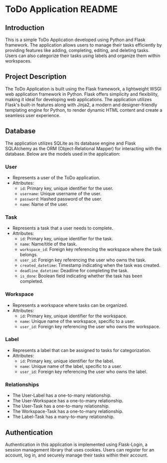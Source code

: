 # ToDo Application README

## Introduction
This is a simple ToDo Application developed using Python and Flask framework. The application allows users to manage their tasks efficiently by providing features like adding, completing, editing, and deleting tasks. Users can also categorize their tasks using labels and organize them within workspaces.

## Project Description
The ToDo Application is built using the Flask framework, a lightweight WSGI web application framework in Python. Flask offers simplicity and flexibility, making it ideal for developing web applications. The application utilizes Flask's built-in features along with Jinja2, a modern and designer-friendly templating engine for Python, to render dynamic HTML content and create a seamless user experience.

## Database
The application utilizes SQLite as its database engine and Flask SQLAlchemy as the ORM (Object-Relational Mapper) for interacting with the database. Below are the models used in the application:

### User
- Represents a user of the ToDo application.
- Attributes:
  - `id`: Primary key, unique identifier for the user.
  - `username`: Unique username of the user.
  - `password`: Hashed password of the user.
  - `name`: Name of the user.

### Task
- Represents a task that a user needs to complete.
- Attributes:
  - `id`: Primary key, unique identifier for the task.
  - `name`: Name/title of the task.
  - `workspace_id`: Foreign key referencing the workspace where the task belongs.
  - `user_id`: Foreign key referencing the user who owns the task.
  - `created_datetime`: Timestamp indicating when the task was created.
  - `deadline_datetime`: Deadline for completing the task.
  - `is_done`: Boolean field indicating whether the task has been completed.

### Workspace
- Represents a workspace where tasks can be organized.
- Attributes:
  - `id`: Primary key, unique identifier for the workspace.
  - `name`: Unique name of the workspace, specific to a user.
  - `user_id`: Foreign key referencing the user who owns the workspace.

### Label
- Represents a label that can be assigned to tasks for categorization.
- Attributes:
  - `id`: Primary key, unique identifier for the label.
  - `name`: Unique name of the label, specific to a user.
  - `user_id`: Foreign key referencing the user who owns the label.

### Relationships
- The User-Label has a one-to-many relationship.
- The User-Workspace has a one-to-many relationship.
- The User-Task has a one-to-many relationship.
- The Workspace-Task has a one-to-many relationship.
- The Label-Task has a many-to-many relationship.

## Authentication
Authentication in this application is implemented using Flask-Login, a session management library that uses cookies. Users can register for an account, log in, and securely manage their tasks within their account.
        
    
